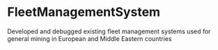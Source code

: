 # FleetManagementSystem
Developed and debugged existing fleet management systems used for general mining in European and Middle Eastern countries
